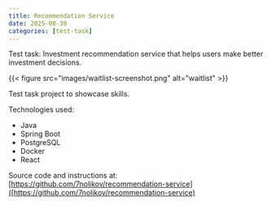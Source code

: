 ```yaml
---
title: Recommendation Service
date: 2025-08-30
categories: [test-task]
---
```


Test task: Investment recommendation service that helps users make better investment decisions.

{{< figure src="images/waitlist-screenshot.png" alt="waitlist" >}}

<!--more-->

Test task project to showcase skills.

Technologies used:

- Java
- Spring Boot
- PostgreSQL
- Docker
- React

Source code and instructions at:
[https://github.com/7nolikov/recommendation-service]([https://github.com/7nolikov/recommendation-service)
